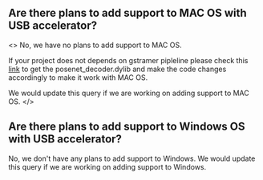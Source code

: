 ## Are there plans to add support to MAC OS with USB accelerator?
<>
No, we have no plans to add support to MAC OS. 

If your project does not depends on gstramer pipleline please check this [link](https://github.com/google-coral/project-bodypix/issues/22#issuecomment-933920712) to get the posenet_decoder.dylib and make the code changes accordingly to make it work with MAC OS. 

 We would update this query if we are working on adding support to MAC OS.
</>
## Are there plans to add support to Windows OS with USB accelerator?

No, we don't have any plans to add support to Windows. We would update this query if we are working on adding support to Windows.
